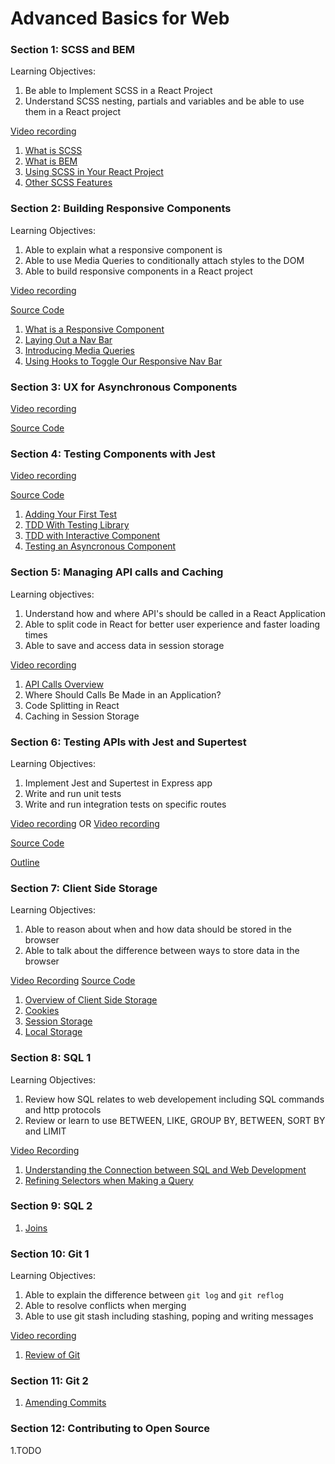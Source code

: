 # Advanced Basics for Web

### Section 1: SCSS and BEM

Learning Objectives: 

1. Be able to Implement SCSS in a React Project 
2. Understand SCSS nesting, partials and variables and be able to use them in a React project

[Video recording](https://us06web.zoom.us/rec/share/rNUjdMBTVDzfy4nXCCPinBSRLUET4DI_6do1vSCszQ1a5GxLo1hTf73pocGNuRNB.qR5h4dfwGSXmvK1X)

1. [What is SCSS](https://github.com/werner33/AdvancedBasicsForWeb/blob/main/SCSS.md)
2. [What is BEM](https://github.com/werner33/AdvancedBasicsForWeb/blob/main/UsingBEM.md)
3. [Using SCSS in Your React Project](https://github.com/werner33/AdvancedBasicsForWeb/blob/main/SCSSInYourProject.md)
4. [Other SCSS Features](https://github.com/werner33/AdvancedBasicsForWeb/blob/main/SCSSFeatures.md)


### Section 2: Building Responsive Components

Learning Objectives:

1. Able to explain what a responsive component is
2. Able to use Media Queries to conditionally attach styles to the DOM
3. Able to build responsive components in a React project

[Video recording](https://us06web.zoom.us/rec/share/XOdkPa1YWKnTllJ0GNMlYh4Mz9C90v0WMcjbkXuzl8x1YgSmsOFIBzUB7IE8ngLQ.s743OcrH7F9vsPdH)

[Source Code](https://github.com/werner33/react-responsive-navbar)

1. [What is a Responsive Component](https://github.com/werner33/AdvancedBasicsForWeb/blob/main/BuildingResponsiveComponents.md)
2. [Laying Out a Nav Bar](https://github.com/werner33/AdvancedBasicsForWeb/blob/main/LayOutNavBar.md)
3. [Introducing Media Queries]()
4. [Using Hooks to Toggle Our Responsive Nav Bar]()

### Section 3: UX for Asynchronous Components

[Video recording](https://us06web.zoom.us/rec/share/YKboI4HnNvvUJJ71qfw3AE8E_1oXbyd5XzvTcuAHGyIdubfxftUQRDNN6c7Rn-GU.MpXjApcQuwhGbPg1)

[Source Code](https://github.com/werner33/button-loader)

### Section 4: Testing Components with Jest

[Video recording](https://us06web.zoom.us/rec/share/OO03gD39Z1UdGvPmry08BlYbsGTduUjTvYx4kOY42JZdYsb3WKDdyyecpNPLijFa.mecKR7_UJo3K_qnK)

[Source Code](https://github.com/werner33/testing_components_with_jest)

1. [Adding Your First Test](https://github.com/werner33/AdvancedBasicsForWeb/blob/main/TestingFEComponents.md)
2. [TDD With Testing Library](https://github.com/werner33/AdvancedBasicsForWeb/blob/main/TDDWithTestingLibrary.md)
3. [TDD with Interactive Component](https://github.com/werner33/AdvancedBasicsForWeb/blob/main/TDDWithInteractiveComponent.md)
4. [Testing an Asyncronous Component](https://github.com/werner33/AdvancedBasicsForWeb/blob/main/TestingAnAsyncrounousComponent.md)

### Section 5: Managing API calls and Caching

Learning objectives: 

1. Understand how and where API's should be called in a React Application
2. Able to split code in React for better user experience and faster loading times
3. Able to save and access data in session storage

[Video recording](https://us06web.zoom.us/rec/share/i139O6kgdlQVmKy_U-HZmjES4Os2fXc7y1qqm1NrJcT7gf0kYlWvN-b0OfMnZ_On.510fvVrueHcg7S3J)

1. [API Calls Overview](https://github.com/werner33/AdvancedBasicsForWeb/blob/main/API_Management.md)
2. Where Should Calls Be Made in an Application? 
3. Code Splitting in React
4. Caching in Session Storage

### Section 6: Testing APIs with Jest and Supertest

Learning Objectives: 

1. Implement Jest and Supertest in Express app 
2. Write and run unit tests
3. Write and run integration tests on specific routes

[Video recording](https://us06web.zoom.us/rec/share/ZpEzyy8cN0iFowpvbtWWoPZQehwFdI-ySxgWoV81xQUlAnyBtBMWuGoJ7MtXWk8V.BPNdCc-Q7sj7lLcp)
OR 
[Video recording](https://us06web.zoom.us/rec/play/TOcmrzeqI1ZjOUTRbEs7HiZ08-nij_KjqWrpji4UKXWlrfkHOZn-dMyaDP87G298gKmc_TX5yTTuuwCQ.LAL-8gwgVlrobDVN?startTime=1643643373000)

[Source Code](https://github.com/werner33/unit-testing-be)

[Outline](https://github.com/werner33/AdvancedBasicsForWeb/blob/main/SuperTest.md)

### Section 7: Client Side Storage

Learning Objectives: 

1. Able to reason about when and how data should be stored in the browser
2. Able to talk about the difference between ways to store data in the browser

[Video Recording](https://us06web.zoom.us/rec/share/gHDtJXabuim1J3-1BpguS8fV9w0FEt_cc8rC9nLwpGbb8Qt7z6azuytaDXt699RL.VtUdMW-eVz7ha7tf)
[Source Code]()

1. [Overview of Client Side Storage](https://github.com/werner33/AdvancedBasicsForWeb/new/main)
2. [Cookies]()
3. [Session Storage]()
4. [Local Storage]()

### Section 8: SQL 1

Learning Objectives:

1. Review how SQL relates to web developement including SQL commands and http protocols
2. Review or learn to use BETWEEN, LIKE, GROUP BY, BETWEEN, SORT BY and LIMIT

[Video Recording](https://us06web.zoom.us/rec/share/FLWyETb6OCNRM7k25wOTTj7WW1gZDP1jxEgr7AfodzXJssvIqa-zo88jizNFSYCb.tJ1PWknVaagh7tou?startTime=1645457925000)

1. [Understanding the Connection between SQL and Web Development](https://github.com/werner33/AdvancedBasicsForWeb/blob/main/SQL1.md)
2. [Refining Selectors when Making a Query](https://github.com/werner33/AdvancedBasicsForWeb/blob/main/RefiningSQLQueries.md)

### Section 9: SQL 2

1. [Joins](https://github.com/werner33/AdvancedBasicsForWeb/blob/main/SQL2.md)

### Section 10: Git 1

Learning Objectives:

1. Able to explain the difference between `git log` and `git reflog`
2. Able to resolve conflicts when merging
3. Able to use git stash including stashing, poping and writing messages

[Video recording](https://us06web.zoom.us/rec/share/5aS3FoEdQRF0bFBRWv6qBTRYf8dfkNpPHMiGZORZCJFUPd3osR-Ia_x9rqWYfzRL.bVx93hCJrPYK2Myv?startTime=1646667113000)

1. [Review of Git](https://github.com/werner33/AdvancedBasicsForWeb/blob/main/Git.md)

 
### Section 11: Git 2

1. [Amending Commits](https://github.com/werner33/AdvancedBasicsForWeb/blob/main/Git2.md)

### Section 12: Contributing to Open Source

1.TODO

